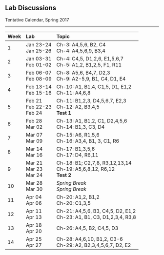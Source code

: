 ## Lab Discussions

Tentative Calendar, Spring 2017

<hr>

<table>
  <thead>
    <tr>
      <th align="left">Week</th>
      <th align="left">Lab</th>
      <th align="left">Topic</th>
    </tr>
  </thead>
  <tbody>
    <tr>
      <td>1</td>
      <td>
        Jan 23-24<br>
        Jan 25-26</td>
      <td>
        Ch-3: A4,5,6, B2, C4<br>
        Ch-4: A4,5,6,9, B3,4
      </td>
    </tr>
    <tr>
      <td>2</td>
      <td>
        Jan 03-31<br>
        Feb 01-02</td>
      <td>
        Ch-4: C4,5, D1,2,6, E1,5,6,7<br>
        Ch-5: A1,2, B1,2,5, F1, R11
      </td>
    </tr>
    <tr>
      <td>3</td>
      <td>
        Feb 06-07<br>
        Feb 08-09</td>
      <td>
        Ch-8: A5,6, B4,7, D2,3<br>
        Ch-9: A2-5,9, B1, C4, D1, E4
      </td>
    </tr>
    <tr>
      <td>4</td>
      <td>
        Feb 13-14<br>
        Feb 15-16</td>
      <td>
        Ch-10: A1, B1,4, C1,5, D1, E1,2<br>
        Ch-11: A4,6,8
      </td>
    </tr>
    <tr>
      <td>5</td>
      <td>
        Feb 21<br>
        Feb 22-23<br>
        Feb 24</td>
      <td>
        Ch-11: B1,2,3, D4,5,6,7, E2,3<br>
        Ch-12: A2, B3,4,5<br>
        <b>Test 1</b>
      </td>
    </tr>
    <tr>
      <td>6</td>
      <td>
        Feb 28<br>
        Mar 02</td>
      <td>
        Ch-13: A1, B1,2, C1, D2,4,5,6<br>
        Ch-14: B1,3, C3, D4</td>
    </tr>
    <tr>
      <td>7</td>
      <td>
        Mar 07<br>
        Mar 09</td>
      <td>
        Ch-15: A6, R1,5,6<br>
        Ch-16: A3,4, B1, 3, C1, R6</td>
    </tr>
    <tr>
      <td>8</td>
      <td>
        Mar 14<br>
        Mar 16</td>
      <td>
        Ch-17: B1,3,5,6<br>
        Ch-17: D4, R6,11</td>
    </tr>
    <tr>
      <td>9</td>
      <td>
        Mar 21<br>
        Mar 23<br>
        Mar 24</td>
      <td>
        Ch-18: B1; C2,7,8, R3,12,13,14<br>
        Ch-19: A5,6,8,12, R6,12<br>
        <b>Test 2</b></td>
    </tr>
    <tr>
      <td>10</td>
      <td>
        Mar 28<br>
        Mar 30</td>
      <td>
        <em>Spring Break</em><br>
        <em>Spring Break</em>
      </td>
    </tr>
    <tr>
      <td>11</td>
      <td>
        Apr 04<br>
        Apr 06</td>
      <td>
        Ch-20: A1,2, B1,2<br>
        Ch-20: C1,3,5</td>
    </tr>
    <tr>
      <td>12</td>
      <td>
        Apr 11<br>
        Apr 13</td>
      <td>
        Ch-21: A4,5,6, B3, C4,5, D2, E1,2<br>
        Ch-23: A1, B1, C3, D1,2,3,4, R3,8</td>
    </tr>
    <tr>
      <td>13</td>
      <td>
        Apr 18<br>
        Apr 20</td>
      <td>
        Ch-26: A4,5, B2, C4,5, D3<br>
        </td>
    </tr>
    <tr>
      <td>14</td>
      <td>
        Apr 25<br>
        Apr 27</td>
      <td>
        Ch-28: A4,6,10, B1,2, C3-6<br>
        Ch-29: A2, B2,3,4,5,6,7, D2, E2</td>
    </tr>
  </tbody>
 </table>

